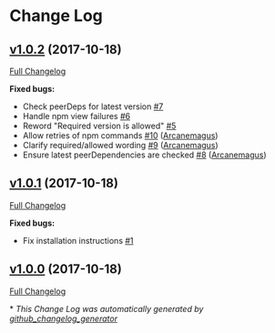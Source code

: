 # Change Log

## [v1.0.2](https://github.com/Arcanemagus/check-peer-deps/tree/v1.0.2) (2017-10-18)

[Full Changelog](https://github.com/Arcanemagus/check-peer-deps/compare/v1.0.1...v1.0.2)

**Fixed bugs:**

- Check peerDeps for latest version [\#7](https://github.com/Arcanemagus/check-peer-deps/issues/7)
- Handle npm view failures [\#6](https://github.com/Arcanemagus/check-peer-deps/issues/6)
- Reword "Required version is allowed" [\#5](https://github.com/Arcanemagus/check-peer-deps/issues/5)
- Allow retries of npm commands [\#10](https://github.com/Arcanemagus/check-peer-deps/pull/10) ([Arcanemagus](https://github.com/Arcanemagus))
- Clarify required/allowed wording [\#9](https://github.com/Arcanemagus/check-peer-deps/pull/9) ([Arcanemagus](https://github.com/Arcanemagus))
- Ensure latest peerDependencies are checked [\#8](https://github.com/Arcanemagus/check-peer-deps/pull/8) ([Arcanemagus](https://github.com/Arcanemagus))

## [v1.0.1](https://github.com/Arcanemagus/check-peer-deps/tree/v1.0.1) (2017-10-18)

[Full Changelog](https://github.com/Arcanemagus/check-peer-deps/compare/v1.0.0...v1.0.1)

**Fixed bugs:**

- Fix installation instructions [\#1](https://github.com/Arcanemagus/check-peer-deps/issues/1)

## [v1.0.0](https://github.com/Arcanemagus/check-peer-deps/tree/v1.0.0) (2017-10-18)

[Full Changelog](https://github.com/Arcanemagus/check-peer-deps/compare/854989ea21211fa9329021046eba95f056237da0...v1.0.0)



\* *This Change Log was automatically generated by [github_changelog_generator](https://github.com/skywinder/Github-Changelog-Generator)*
